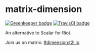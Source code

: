 # matrix-dimension

[![Greenkeeper badge](https://badges.greenkeeper.io/turt2live/matrix-dimension.svg)](https://greenkeeper.io/) [![TravisCI badge](https://travis-ci.org/turt2live/matrix-dimension.svg?branch=master)](https://travis-ci.org/turt2live/matrix-dimension)

An alternative to Scalar for Riot.

Join us on matrix: [#dimension:t2l.io](https://matrix.to/#/#dimension:t2l.io)
